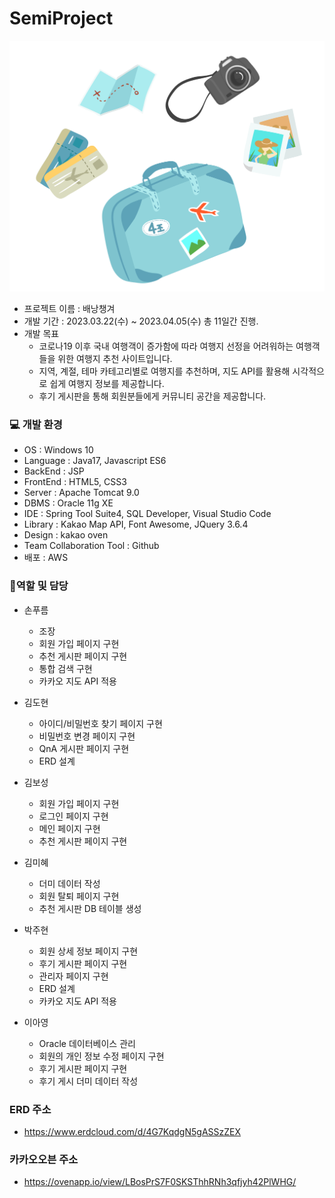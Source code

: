 # SemiProject

![logo](./semi/src/main/resources/static/image/backpack.png)
* 프로젝트 이름 : 배낭챙겨
* 개발 기간 : 2023.03.22(수) ~ 2023.04.05(수) 총 11일간 진행.
* 개발 목표 
  - 코로나19 이후 국내 여행객이 증가함에 따라 여행지 선정을 어려워하는 여행객들을 위한 여행지 추천 사이트입니다.
  - 지역, 계절, 테마 카테고리별로 여행지를 추천하며, 지도 API를 활용해 시각적으로 쉽게 여행지 정보를 제공합니다.
  - 후기 게시판을 통해 회원분들에게 커뮤니티 공간을 제공합니다.


### :computer: 개발 환경
* OS : Windows 10
* Language : Java17, Javascript ES6
* BackEnd : JSP
* FrontEnd : HTML5, CSS3
* Server : Apache Tomcat 9.0
* DBMS : Oracle 11g XE
* IDE : Spring Tool Suite4, SQL Developer, Visual Studio Code
* Library : Kakao Map API, Font Awesome, JQuery 3.6.4
* Design : kakao oven
* Team Collaboration Tool : Github
* 배포 : AWS


### :information_desk_person:역할 및 담당
* 손푸름
  - 조장
  - 회원 가입 페이지 구현
  - 추천 게시판 페이지 구현
  - 통합 검색 구현
  - 카카오 지도 API 적용

* 김도현
  - 아이디/비밀번호 찾기 페이지 구현
  - 비밀번호 변경 페이지 구현
  - QnA 게시판 페이지 구현
  - ERD 설계
  
* 김보성
  - 회원 가입 페이지 구현
  - 로그인 페이지 구현
  - 메인 페이지 구현
  - 추천 게시판 페이지 구현

* 김미혜
  - 더미 데이터 작성
  - 회원 탈퇴 페이지 구현
  - 추천 게시판 DB 테이블 생성
  
* 박주현
  - 회원 상세 정보 페이지 구현
  - 후기 게시판 페이지 구현
  - 관리자 페이지 구현
  - ERD 설계
  - 카카오 지도 API 적용
  
* 이아영
  - Oracle 데이터베이스 관리
  - 회원의 개인 정보 수정 페이지 구현
  - 후기 게시판 페이지 구현
  - 후기 게시 더미 데이터 작성

### ERD 주소
* https://www.erdcloud.com/d/4G7KqdgN5gASSzZEX

### 카카오오븐 주소
* https://ovenapp.io/view/LBosPrS7F0SKSThhRNh3qfjyh42PlWHG/
